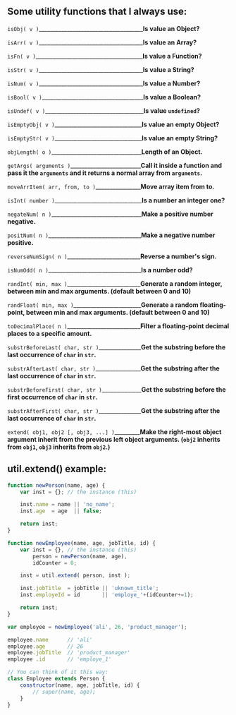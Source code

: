 Some utility functions that I always use:
-----------------------------------------
`isObj( v )`_____________________________________**Is value an Object?**

`isArr( v )`_____________________________________**Is value an Array?**

`isFn( v )`______________________________________**Is value a Function?**

`isStr( v )`_____________________________________**Is value a String?**

`isNum( v )`_____________________________________**Is value a Number?**

`isBool( v )`____________________________________**Is value a Boolean?**

`isUndef( v )`___________________________________**Is value `undefined`?**

`isEmptyObj( v )`_______________________________**Is value an empty Object?**

`isEmptyStr( v )`_______________________________**Is value an empty String?**

`objLength( o )`________________________________**Length of an Object.**

`getArgs( arguments )`_________________________**Call it inside a function and pass it the `arguments` and it returns a normal array from `arguments`.**

`moveArrItem( arr, from, to )`________________**Move array item from to.**

`isInt( number )`_______________________________**Is a number an integer one?**

`negateNum( n )`________________________________**Make a positive number negative.**

`positNum( n )`_________________________________**Make a negative number positive.**

`reverseNumSign( n )`__________________________**Reverse a number's sign.**

`isNumOdd( n )`_________________________________**Is a number odd?**

`randInt( min, max )`__________________________**Generate a random integer, between min and max arguments. (default between 0 and 10)**

`randFloat( min, max )`________________________**Generate a random floating-point, between min and max arguments. (default between 0 and 10)**

`toDecimalPlace( n )`__________________________**Filter a floating-point decimal places to a specific amount.**

`substrBeforeLast( char, str )`_______________**Get the substring before the last occurrence of `char` in `str`.**

`substrAfterLast( char, str )`________________**Get the substring after the last occurrence of `char` in `str`.**

`substrBeforeFirst( char, str )`______________**Get the substring before the first occurrence of `char` in `str`.**

`substrAfterFirst( char, str )`_______________**Get the substring after the last occurrence of `char` in `str`.**

`extend( obj1, obj2 [, obj3, ...] )`_________**Make the right-most object argument inherit from the previous left object arguments. (`obj2` inherits from `obj1`, `obj3` inherits from `obj2`.)**

util.extend() example:
----------------------
```javascript
function newPerson(name, age) {
    var inst = {}; // the instance (this)

    inst.name = name || 'no_name';
    inst.age  = age  || false;

    return inst;
}

function newEmployee(name, age, jobTitle, id) {
    var inst = {}, // the instance (this)
        person = newPerson(name, age),
        idCounter = 0;

    inst = util.extend( person, inst );

    inst.jobTitle  = jobTitle || 'uknown_title';
    inst.employeId = id       || 'employe_'+(idCounter+=1);

    return inst;
}

var employee = newEmployee('ali', 26, 'product_manager');

employee.name      // 'ali'
employee.age       // 26
employee.jobTitle  // 'product_manager'
employee .id       // 'employe_1'

// You can think of it this way:
class Employee extends Person {
    constructor(name, age, jobTitle, id) {
        // super(name, age);
    }
}
```

